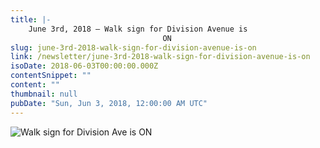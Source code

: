 ```yaml
---
title: |-
    June 3rd, 2018 – Walk sign for Division Avenue is
                                  ON
slug: june-3rd-2018-walk-sign-for-division-avenue-is-on
link: /newsletter/june-3rd-2018-walk-sign-for-division-avenue-is-on
isoDate: 2018-06-03T00:00:00.000Z
contentSnippet: ""
content: ""
thumbnail: null
pubDate: "Sun, Jun 3, 2018, 12:00:00 AM UTC"
---
```


![Walk sign for Division Ave is ON](https://abouthalf.com/cdn-cgi/imagedelivery/oZs0WTb3giZ46YUUQdHDjQ/2b445d64-5b67-4788-ffe4-bc408f95b000/width=1200,format=auto "Walk sign for Division Ave is ON")
